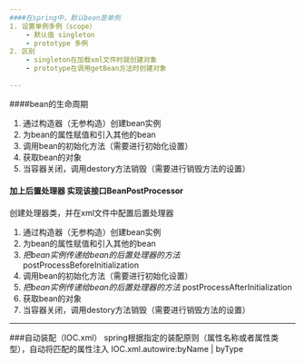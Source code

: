 ```yaml
---
####在spring中，默认bean是单例
1. 设置单例多例（scope）
    - 默认值 singleton
    - prototype 多例
2. 区别
    - singleton在加载xml文件时就创建对象
    - prototype在调用getBean方法时创建对象
    
---
```

####bean的生命周期
1. 通过构造器（无参构造）创建bean实例
2. 为bean的属性赋值和引入其他的bean
3. 调用bean的初始化方法（需要进行初始化设置）
4. 获取bean的对象
5. 当容器关闭，调用destory方法销毁（需要进行销毁方法的设置）

#### 加上后置处理器  实现该接口BeanPostProcessor
创建处理器类，并在xml文件中配置后置处理器
1. 通过构造器（无参构造）创建bean实例
2. 为bean的属性赋值和引入其他的bean
3. *把bean实例传递给bean的后置处理器的方法* postProcessBeforeInitialization
4. 调用bean的初始化方法（需要进行初始化设置）
5. *把bean实例传递给bean的后置处理器的方法* postProcessAfterInitialization
6. 获取bean的对象
7. 当容器关闭，调用destory方法销毁（需要进行销毁方法的设置）
---
###自动装配（IOC.xml）
spring根据指定的装配原则（属性名称或者属性类型），自动将匹配的属性注入
IOC.xml.autowire:byName | byType




